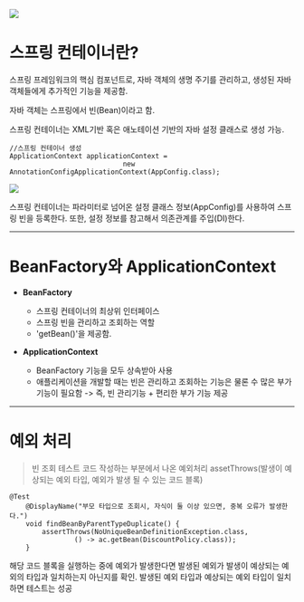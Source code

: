 ![](https://velog.velcdn.com/images/yseo14/post/2425a3b3-72a4-487a-a925-6106c519363a/image.png)


# 스프링 컨테이너란? 
스프링 프레임워크의 핵심 컴포넌트로, 자바 객체의 생명 주기를 관리하고, 생성된 자바 객체들에게 추가적인 기능을 제공함. 

자바 객체는 스프링에서 빈(Bean)이라고 함. 

스프링 컨테이너는 XML기반 혹은 애노테이션 기반의 자바 설정 클래스로 생성 가능. 



```
//스프링 컨테이너 생성
ApplicationContext applicationContext =
                            new AnnotationConfigApplicationContext(AppConfig.class);
```
![](https://velog.velcdn.com/images/yseo14/post/ee942ad1-21f3-49fc-ba7c-6738d2f8c56a/image.png)

스프링 컨테이너는 파라미터로 넘어온 설정 클래스 정보(AppConfig)를 사용하여 스프링 빈을 등록한다. 
또한, 설정 정보를 참고해서 의존관계를 주입(DI)한다. 

---

# BeanFactory와 ApplicationContext

- **BeanFactory**
	
    - 스프링 컨테이너의 최상위 인터페이스
    - 스프링 빈을  관리하고 조회하는 역할
    - 'getBean()'을 제공함.

- **ApplicationContext**
	
    - BeanFactory 기능을 모두 상속받아 사용
    - 애플리케이션을 개발할 때는 빈은 관리하고 조회하는 기능은 물론 수 많은 부가 기능이 필요함
    -> 즉, 빈  관리기능 + 편리한 부가 기능 제공

---
# 예외 처리
> 빈 조회 테스트 코드 작성하는 부분에서 나온 예외처리
assetThrows(발생이 예상되는 예외 타입, 예외가 발생 될 수 있는 코드 블록)

```
@Test
    @DisplayName("부모 타입으로 조회시, 자식이 둘 이상 있으면, 중복 오류가 발생한다.")
    void findBeanByParentTypeDuplicate() {
        assertThrows(NoUniqueBeanDefinitionException.class,
                () -> ac.getBean(DiscountPolicy.class));
    }
```
해당 코드 블록을 실행하는 중에 예외가 발생한다면 발생된 예외가 발생이 예상되는 예외의 타입과 일치하는지 아닌지를 확인. 
발생된 예외 타입과 예상되는 예외 타입이 일치하면 테스트는 성공 
